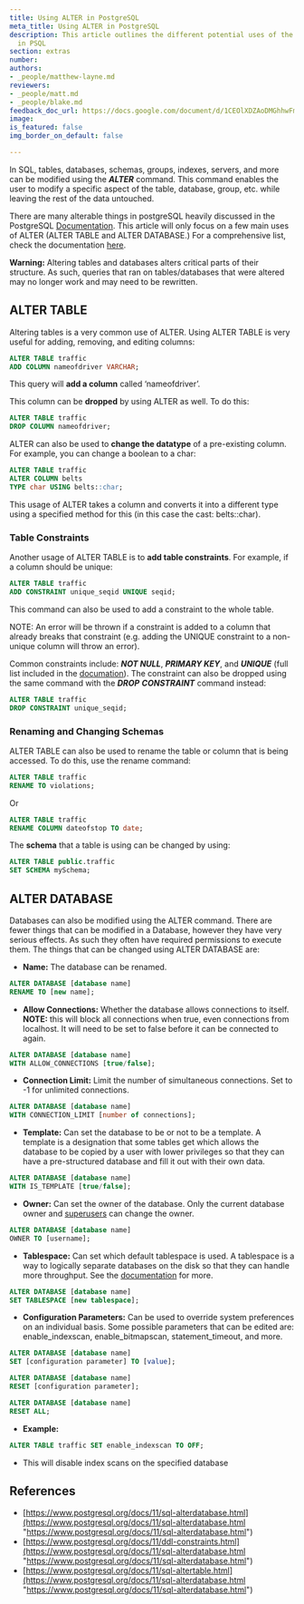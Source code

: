 ```yaml
---
title: Using ALTER in PostgreSQL
meta_title: Using ALTER in PostgreSQL
description: This article outlines the different potential uses of the ALTER command
  in PSQL
section: extras
number: 
authors:
- _people/matthew-layne.md
reviewers:
- _people/matt.md
- _people/blake.md
feedback_doc_url: https://docs.google.com/document/d/1CEOlXDZAoDMGhhwFmZ2q4aStSulRmmIWLjqBBvcZU0U/edit?usp=sharing
image: 
is_featured: false
img_border_on_default: false

---
```

In SQL, tables, databases, schemas, groups, indexes, servers, and more can be modified using the **_ALTER_** command. This command enables the user to modify a specific aspect of the table, database, group, etc. while leaving the rest of the data untouched.

There are many alterable things in postgreSQL heavily discussed in the PostgreSQL [Documentation](https://www.postgresql.org/docs/11/sql-altertable.html). This article will only focus on a few main uses of ALTER (ALTER TABLE and ALTER DATABASE.) For a comprehensive list, check the documentation [here](https://www.postgresql.org/docs/11/sql-altertable.html).

**Warning:** Altering tables and databases alters critical parts of their structure. As such, queries that ran on tables/databases that were altered may no longer work and may need to be rewritten.

## ALTER TABLE

Altering tables is a very common use of ALTER. Using ALTER TABLE is very useful for adding, removing, and editing columns:

```sql
ALTER TABLE traffic
ADD COLUMN nameofdriver VARCHAR;
```

This query will **add a column** called ‘nameofdriver’.

This column can be **dropped** by using ALTER as well. To do this:

```sql
ALTER TABLE traffic
DROP COLUMN nameofdriver;
```

ALTER can also be used to **change the datatype** of a pre-existing column. For example, you can change a boolean to a char:

```sql
ALTER TABLE traffic
ALTER COLUMN belts
TYPE char USING belts::char;
```

This usage of ALTER takes a column and converts it into a different type using a specified method for this (in this case the cast: belts::char).

### Table Constraints

Another usage of ALTER TABLE is to **add table constraints**. For example, if a column should be unique:

```sql
ALTER TABLE traffic
ADD CONSTRAINT unique_seqid UNIQUE seqid;
```

This command can also be used to add a constraint to the whole table.

NOTE: An error will be thrown if a constraint is added to a column that already breaks that constraint (e.g. adding the UNIQUE constraint to a non-unique column will throw an error).

Common constraints include: **_NOT NULL_**, **_PRIMARY KEY_**, and **_UNIQUE_** (full list included in the [documation](https://www.postgresql.org/docs/11/ddl-constraints.html)). The constraint can also be dropped using the same command with the **_DROP_** **_CONSTRAINT_** command instead:

```sql
ALTER TABLE traffic
DROP CONSTRAINT unique_seqid;
```

### Renaming and Changing Schemas

ALTER TABLE can also be used to rename the table or column that is being accessed. To do this, use the rename command:

```sql
ALTER TABLE traffic
RENAME TO violations;
```

Or

```sql
ALTER TABLE traffic
RENAME COLUMN dateofstop TO date;
```

The **schema** that a table is using can be changed by using:

```sql
ALTER TABLE public.traffic
SET SCHEMA mySchema;
```

## ALTER DATABASE

Databases can also be modified using the ALTER command. There are fewer things that can be modified in a Database, however they have very serious effects. As such they often have required permissions to execute them. The things that can be changed using ALTER DATABASE are:

* **Name:** The database can be renamed.

```sql
ALTER DATABASE [database name]
RENAME TO [new name];
```

* **Allow Connections:** Whether the database allows connections to itself. **NOTE:** this will block all connections when true, even connections from localhost. It will need to be set to false before it can be connected to again.

```sql
ALTER DATABASE [database name]
WITH ALLOW_CONNECTIONS [true/false];
```

* **Connection Limit:** Limit the number of simultaneous connections. Set to -1 for unlimited connections.

```sql
ALTER DATABASE [database name]
WITH CONNECTION_LIMIT [number of connections];
```

* **Template:** Can set the database to be or not to be a template. A template is a designation that some tables get which allows the database to be copied by a user with lower privileges so that they can have a pre-structured database and fill it out with their own data.

```sql
ALTER DATABASE [database name]
WITH IS_TEMPLATE [true/false];
```

* **Owner:** Can set the owner of the database. Only the current database owner and [superusers](https://www.postgresql.org/docs/11/app-createuser.html) can change the owner.

```sql
ALTER DATABASE [database name]
OWNER TO [username];
```

* **Tablespace:** Can set which default tablespace is used. A tablespace is a way to logically separate databases on the disk so that they can handle more throughput. See the [documentation](https://www.postgresql.org/docs/11/manage-ag-tablespaces.html) for more.

```sql
ALTER DATABASE [database name]
SET TABLESPACE [new tablespace];
```

* **Configuration Parameters:** Can be used to override system preferences on an individual basis. Some possible parameters that can be edited are: enable_indexscan, enable_bitmapscan, statement_timeout, and more.

```sql
ALTER DATABASE [database name]
SET [configuration parameter] TO [value];
```

```sql
ALTER DATABASE [database name]
RESET [configuration parameter];
```

```sql
ALTER DATABASE [database name]
RESET ALL;
```

* **Example:**

```sql
ALTER TABLE traffic SET enable_indexscan TO OFF;
```

* This will disable index scans on the specified database

## References

* [https://www.postgresql.org/docs/11/sql-alterdatabase.html](https://www.postgresql.org/docs/11/sql-alterdatabase.html "https://www.postgresql.org/docs/11/sql-alterdatabase.html")
* [https://www.postgresql.org/docs/11/ddl-constraints.html](https://www.postgresql.org/docs/11/sql-alterdatabase.html "https://www.postgresql.org/docs/11/sql-alterdatabase.html")
* [https://www.postgresql.org/docs/11/sql-altertable.html](https://www.postgresql.org/docs/11/sql-alterdatabase.html "https://www.postgresql.org/docs/11/sql-alterdatabase.html")
